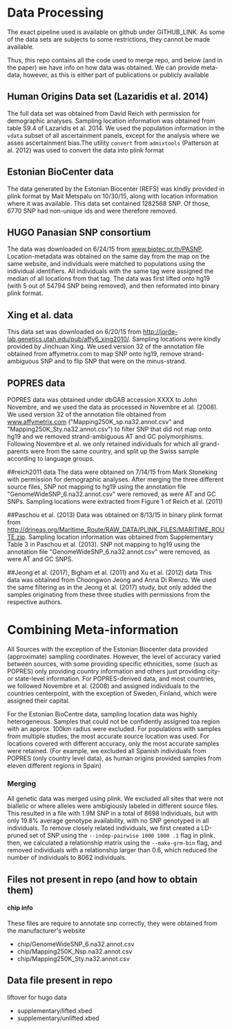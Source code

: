 # Data Processing

The exact pipeline used is available on github under GITHUB_LINK. As some of the
data sets are subjects to some restrictions, they cannot be made available. 

Thus, this repo contains all the code used to merge repo, and below (and in the
paper) we have info on how data was obtained. We can provide meta-data, however,
as this is either part of publications or publicly available

## Human Origins Data set (Lazaridis et al. 2014)
The full data set was obtained from David Reich with permission for demographic
analyses. Sampling location information was obtained from table S9.4 of
Lazaridis et al. 2014. We used the population information in the `vdata` subset
of all ascertainment panels, except for the analysis where we asses
ascertainment bias.The utility `convert` from `admixtools`
(Patterson at al. 2012) was used to convert the data into plink format

## Estonian BioCenter data
The data generated by the Estonian Biocenter (REFS) was kindly provided in plink
format
by 
 Mait Metspalu on 10/30/15, along with location information where it was
available. This data set contained 1282568 SNP. Of those, 6770 SNP had
non-unique ids and were therefore removed.

## HUGO Panasian SNP consortium
The data was downloaded on 6/24/15 from www.biotec.or.th/PASNP.
Location-metadata was obtained on the same day from the map on the same website,
and individuals were matched to populations using the individual identifiers.
All individuals with the same tag were assigned the median of all locations from
that tag. The data was first lifted onto hg19 (with 5 out of 54794 SNP being
removed), and then reformated into binary plink format.

## Xing et al. data
This data set was downloaded on 6/20/15 from
http://jorde-lab.genetics.utah.edu/pub/affy6_xing2010/. Sampling locations were
kindly provided by Jinchuan Xing. We used version 32 of the annotation file obtained from
affymetrix.com to map SNP onto hg19, remove strand-ambiguous SNP and to flip SNP
that were on the minus-strand. 

## POPRES data
POPRES data was obtained under dbGAB accession XXXX to John Novembre, and we
used the data as processed in Novembre et al. (2008). We used version 32 of the
annotation file obtained from www.affymetrix.com
("Mapping250K_sp.na32.annot.csv" and "Mapping250K_Sty.na32.annot.csv") to filter
SNP that did not map onto hg19 and we removed strand-ambiguous AT and GC
polymorphisms. Following Novembre et al. we only retained individuals for which
all grand-parents were from the same country, and split up the Swiss sample
according to language groups.

##reich2011 data
The data were obtained on 7/14/15 from Mark Stoneking with permission for
demographic analyses. After merging the three different source files, SNP not mapping to hg19 using the annotation file
"GenomeWideSNP_6.na32.annot.csv" were removed, as were AT and GC SNPs. Sampling
locations were extracted from Figure 1 of Reich et al. (2011)

##Paschou et al. (2013)
Data was obtained on 8/13/15 in binary plink format from
http://drineas.org/Maritime_Route/RAW_DATA/PLINK_FILES/MARITIME_ROUTE.zip.
Sampling location information was obtained from Supplementary Table 3 in Paschou
et al. (2013). SNP not mapping to hg19 using the annotation file
"GenomeWideSNP_6.na32.annot.csv" were removed, as were AT and GC SNPS. 

##Jeong et al. (2017), Bigham et al. (2011) and Xu et al. (2012) data
This data was obtained from Choongwon Jeong and Anna Di Rienzo. We used the same
filtering as in the Jeong et al. (2017) study, but only added the samples
originating from these three studies with permissions from the respective
authors.

# Combining Meta-information
All Sources with the exception of the Estonian Biocenter data provided
(approximate) sampling coordinates. However, the level of accuracy varied
between sources, with some providing specific ethnicities, some (such as POPRES)
only providing country information and others just providing city- or
state-level information. For POPRES-derived data, and most countries, we
followed Novembre et al. (2008) and assigned individuals to the countries
centerpoint, with the exception of Sweden, Finland, which were assigned their
capital.

For the Estonian BioCentre data, sampling location data was highly
heterogeneous. Samples that could not be confidently assigned toa region with an
approx.
 100km radius were excluded. For populations with samples from multiple studies,
 the most accurate source location was used. For locations covered with
 different accuracy, only the most accurate samples were retained. (For example,
we excluded all Spanish individuals from POPRES (only country level data), as human origins provided
samples from eleven different regions in Spain)

### Merging
All genetic data was merged using plink. We excluded all sites that were not
biallelic or where alleles were ambigiously labeled in different source files.
This resulted in a file with 1.9M SNP in a total of 8698 individuals, but with
only 19.8% average genotype availability, with no SNP genotyped in all
individuals. To remove closely related individuals, we first created a LD-pruned
set of SNP using the `--indep-pairwise 1000 1000 .1` flag in plink. then, we
calculated a relationship matrix using the `--make-grm-bin` flag, and removed 
individuals with a relationship larger than 0.6, which reduced the number of
individuals to 8062 individuals.



## Files not present in repo (and how to obtain them)


#### chip info
These files are require to annotate snp correctly, they were obtained from the
manufacturer's website
- chip/GenomeWideSNP_6.na32.annot.csv
- chip/Mapping250K_Nsp.na32.annot.csv
- chip/Mapping250K_Sty.na32.annot.csv


## Data file present in repo
liftover for hugo data
- supplementary/lifted.xbed
- supplementary/unlifted.xbed
